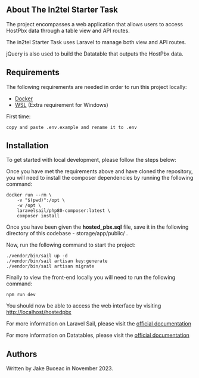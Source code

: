 ## About The In2tel Starter Task


The project encompasses a web application that allows users to access HostPbx data through a table view and API routes.

The in2tel Starter Task uses Laravel to manage both view and API routes.

jQuery is also used to build the Datatable that outputs the HostPbx data. 

## Requirements

The following requirements are needed in order to run this project locally:

- [Docker](https://www.docker.com/get-started)
- [WSL](https://docs.microsoft.com/en-us/windows/wsl/install) (Extra requirement for Windows)

First time:

```shell
copy and paste .env.example and rename it to .env
```

## Installation

To get started with local development, please follow the steps below:

Once you have met the requirements above and have cloned the repository, you will need to install the composer dependencies
by running the following command:

```shell
docker run --rm \
    -v "$(pwd)":/opt \
    -w /opt \
    laravelsail/php80-composer:latest \
    composer install
```

Once you have been given the **hosted_pbx.sql** file, save it in the following directory of this codebase - storage/app/public/ .

Now, run the following command to start the project:

```shell
./vendor/bin/sail up -d
./vendor/bin/sail artisan key:generate
./vendor/bin/sail artisan migrate
```

Finally to view the front-end locally you will need to run the following command:

```shell
npm run dev
```

You should now be able to access the web interface by visiting [http://localhost/hostedpbx](http://localhost/hostedpbx)

For more information on Laravel Sail, please visit the [official documentation](https://laravel.com/docs/10.x/sail)

For more information on Datatables, please visit the [official documentation](https://datatables.net/manual/installation)

## Authors

Written by Jake Buceac in November 2023.
